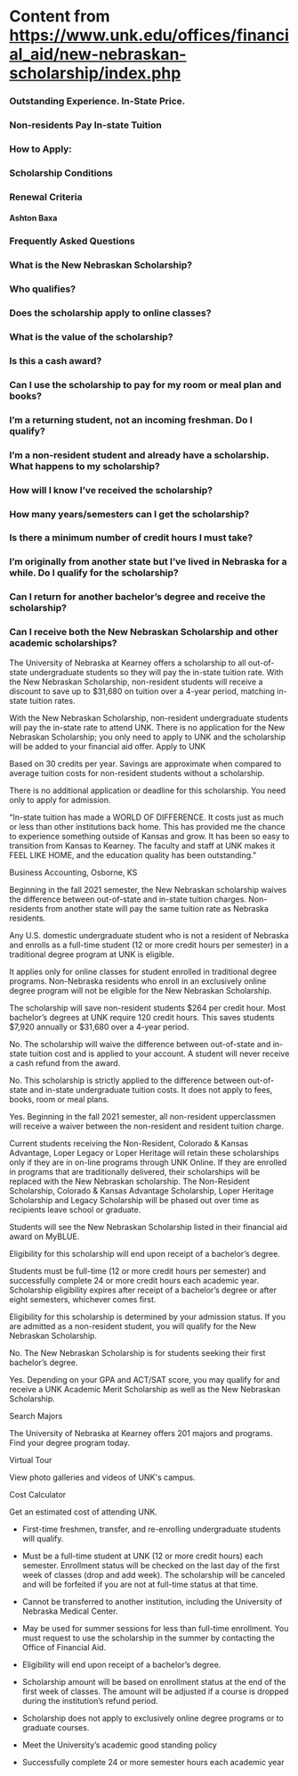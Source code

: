 # Content from https://www.unk.edu/offices/financial_aid/new-nebraskan-scholarship/index.php

### Outstanding Experience. In-State Price.

### Non-residents Pay In-state Tuition

### How to Apply:

### Scholarship Conditions

### Renewal Criteria

#### Ashton Baxa

### Frequently Asked Questions

### What is the New Nebraskan Scholarship?

### Who qualifies?

### Does the scholarship apply to online classes?

### What is the value of the scholarship?

### Is this a cash award?

### Can I use the scholarship to pay for my room or meal plan and books?

### I’m a returning student, not an incoming freshman. Do I qualify?

### I’m a non-resident student and already have a scholarship. What happens to my scholarship?

### How will I know I’ve received the scholarship?

### How many years/semesters can I get the scholarship?

### Is there a minimum number of credit hours I must take?

### I’m originally from another state but I’ve lived in Nebraska for a while. Do I qualify for the scholarship?

### Can I return for another bachelor’s degree and receive the scholarship?

### Can I receive both the New Nebraskan Scholarship and other academic scholarships?

The University of Nebraska at Kearney offers a scholarship to all out-of-state undergraduate students so they will pay the in-state tuition rate. With the New Nebraskan Scholarship, non-resident students will receive a discount to save up to $31,680 on tuition over a 4-year period, matching in-state tuition rates.

With the New Nebraskan Scholarship, non-resident undergraduate students will pay the in-state rate to attend UNK. There is no application for the New Nebraskan Scholarship; you only need to apply to UNK and the scholarship will be added to your financial aid offer.
                 Apply to UNK



Based on 30 credits per year. Savings are approximate when compared to average tuition costs for non-resident students without a scholarship.

There is no additional application or deadline for this scholarship. You need only to apply for admission.

“In-state tuition has made a WORLD OF DIFFERENCE. It costs just as much or less than other institutions back home. This has provided me the chance to experience something outside of Kansas and grow. It has been so easy to transition from Kansas to Kearney. The faculty and staff at UNK makes it FEEL LIKE HOME, and the education quality has been outstanding.”



Business Accounting, Osborne, KS

Beginning in the fall 2021 semester, the New Nebraskan scholarship waives the difference between out-of-state and in-state tuition charges. Non-residents from another state will pay the same tuition rate as Nebraska residents.

Any U.S. domestic undergraduate student who is not a resident of Nebraska and enrolls as a full-time student (12 or more credit hours per semester) in a traditional degree program at UNK is eligible.

It applies only for online classes for student enrolled in traditional degree programs. Non-Nebraska residents who enroll in an exclusively online degree program will not be eligible for the New Nebraskan Scholarship.

The scholarship will save non-resident students $264 per credit hour. Most bachelor’s degrees at UNK require 120 credit hours. This saves students $7,920 annually or $31,680 over a 4-year period.

No. The scholarship will waive the difference between out-of-state and in-state tuition cost and is applied to your account. A student will never receive a cash refund from the award.

No. This scholarship is strictly applied to the difference between out-of-state and in-state undergraduate tuition costs. It does not apply to fees, books, room or meal plans.

Yes. Beginning in the fall 2021 semester, all non-resident upperclassmen will receive a waiver between the non-resident and resident tuition charge.

Current students receiving the Non-Resident, Colorado & Kansas Advantage, Loper Legacy or Loper Heritage will retain these scholarships only if they are in on-line programs through UNK Online. If they are enrolled in programs that are traditionally delivered, their scholarships will be replaced with the New Nebraskan scholarship. The Non-Resident Scholarship, Colorado & Kansas Advantage Scholarship, Loper Heritage Scholarship and Legacy Scholarship will be phased out over time as recipients leave school or graduate.

Students will see the New Nebraskan Scholarship listed in their financial aid award on MyBLUE.

Eligibility for this scholarship will end upon receipt of a bachelor’s degree.

Students must be full-time (12 or more credit hours per semester) and successfully complete 24 or more credit hours each academic year. Scholarship eligibility expires after receipt of a bachelor’s degree or after eight semesters, whichever comes first.

Eligibility for this scholarship is determined by your admission status. If you are admitted as a non-resident student, you will qualify for the New Nebraskan Scholarship.

No. The New Nebraskan Scholarship is for students seeking their first bachelor’s degree.

Yes. Depending on your GPA and ACT/SAT score, you may qualify for and receive a UNK Academic Merit Scholarship as well as the New Nebraskan Scholarship.

Search Majors

The University of Nebraska at Kearney offers 201 majors and programs. Find your degree program today.

Virtual Tour

View photo galleries and videos of UNK's campus.

Cost Calculator

Get an estimated cost of attending UNK.

- First-time freshmen, transfer, and re-enrolling undergraduate students will qualify.
- Must be a full-time student at UNK (12 or more credit hours) each semester. Enrollment status will be checked on the last day of the first week of classes (drop and add week). The scholarship will be canceled and will be forfeited if you are not at full-time status at that time.
- Cannot be transferred to another institution, including the University of Nebraska Medical Center.
- May be used for summer sessions for less than full-time enrollment. You must request to use the scholarship in the summer by contacting the Office of Financial Aid.
- Eligibility will end upon receipt of a bachelor’s degree.
- Scholarship amount will be based on enrollment status at the end of the first week of classes. The amount will be adjusted if a course is dropped during the institution’s refund period.
- Scholarship does not apply to exclusively online degree programs or to graduate courses.

- Meet the University’s academic good standing policy
- Successfully complete 24 or more semester hours each academic year

